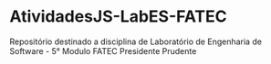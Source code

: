 # AtividadesJS-LabES-FATEC
Repositório destinado a disciplina de Laboratório de Engenharia de Software - 5° Modulo FATEC Presidente Prudente
